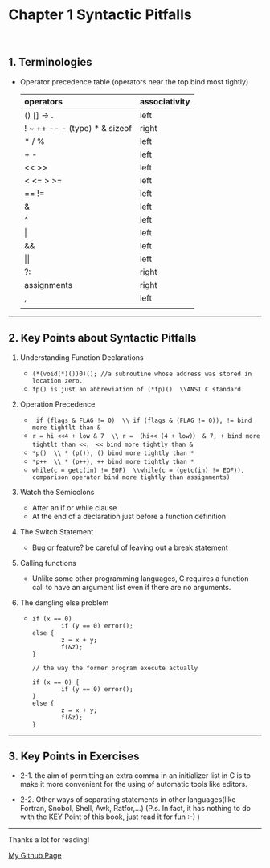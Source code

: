 # Chapter 1 Syntactic Pitfalls

<br/>

## 1. Terminologies

   - Operator precedence table (operators near the top bind most tightly)

     | operators                          | associativity |
     |:-----------------------------------|:--------------|
     | () [] -> .                         | left          |
     | ! ~ ++ -- - (type) * & sizeof      | right         |
     | * / %                              | left          |
     | + -                                | left          |
     | << >>                              | left          |
     | < <= > >=                          | left          |
     | == !=                              | left          |
     | &                                  | left          |
     | ^                                  | left          |
     | \|                                 | left          |
     | &&                                 | left          |
     | \|\|                               | left          |
     | ?:                                 | right         |
     | assignments                        | right         |
     | ,                                  | left          |
     |                                    |               |


---

## 2. Key Points about Syntactic Pitfalls

1. Understanding Function Declarations
   - ```(*(void(*)())0)(); //a subroutine whose address was stored in location zero.```
   - ```fp() is just an abbreviation of (*fp)()  \\ANSI C standard```

2. Operation Precedence
   - ``` if (flags & FLAG != 0)  \\ if (flags & (FLAG != 0)), != bind more tightlt than &```
   - ```r = hi <<4 + low & 7  \\ r = （hi<< (4 + low)） & 7, + bind more tightlt than <<， << bind more tightly than &```
   - ```*p()  \\ * (p()), () bind more tightly than *```
   - ```*p++  \\ * (p++), ++ bind more tightly than *```
   - ```while(c = getc(in) != EOF)  \\while(c = (getc(in) != EOF)), comparison operator bind more tightly than assignments)```

3. Watch the Semicolons
   - After an if or while clause
   - At the end of a declaration just before a function definition

4. The Switch Statement
   - Bug or feature? be careful of leaving out a break statement

5. Calling functions
   - Unlike some other programming languages, C requires a function call to have an argument list even if there are no arguments. 

6. The dangling else problem
   - ```
     if (x == 0)
             if (y == 0) error(); 
     else {
             z = x + y; 
             f(&z);
     }

     // the way the former program execute actually

     if (x == 0) {
             if (y == 0) error();
     } 
     else {
             z = x + y; 
             f(&z);
     }
     ```

---

## 3. Key Points in Exercises 

- 2-1. the aim of permitting an extra comma in an initializer list in C is to make it more convenient for the using of automatic tools like editors.

- 2-2. Other ways of separating statements in other languages(like Fortran, Snobol, Shell, Awk, Ratfor,...) (P.s. In fact, it has nothing to do with the KEY Point of this book, just read it for fun :-) )

---

Thanks a lot for reading!

[My Github Page](https://github.com/beckoning-phoenix)